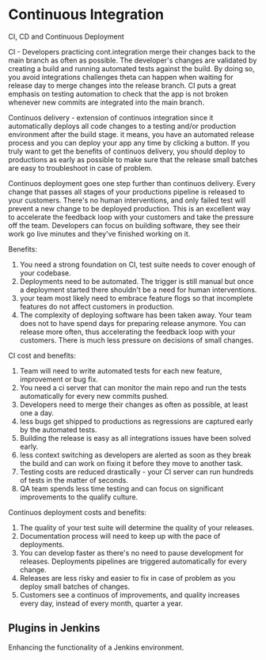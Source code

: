 # Continuous Integration

CI, CD and Continuous Deployment

CI - Developers practicing cont.integration merge their changes back to the main branch as often as possible. The developer's changes are validated by creating a build and running automated tests against the build. By doing so, you avoid integrations challenges theta can happen when waiting for release day to merge changes into the release branch.
CI puts a great emphasis on testing automation to check that the app is not broken whenever new commits are integrated into the main branch.

Continuos delivery - extension of continuos integration since it automatically deploys all code changes to a testing and/or production environment after the build stage.
it means, you have an automated release process and you can deploy your app any time by clicking a button. If you truly want to get the benefits of continuos delivery, you should deploy to productions as early as possible to make sure that the release small batches are easy to troubleshoot in case of problem.

Continuos deployment goes one step further than continuos delivery. Every change that passes all stages of your productions pipeline is released to your customers. There's no human interventions, and only failed test will prevent a new change to be deployed production. This is an excellent way to accelerate the feedback loop with your customers and take the pressure off the team. Developers can focus on building software, they see their work go live minutes and they've finished working on it.

Benefits:

1. You need a strong foundation on CI, test suite needs to cover enough of your codebase.
2. Deployments need to be automated. The trigger is still manual but once a deployment started there shouldn't be a need for human interventions.
3. your team most likely need to embrace feature flogs so that incomplete features do not affect customers in production.
4. The complexity of deploying software has been taken away. Your team does not to have spend days for preparing release anymore. You can release more often, thus accelerating the feedback loop with your customers. There is much less pressure on decisions of small changes.

CI cost and benefits:

1. Team will need to write automated tests for each new feature, improvement or bug fix.
2. You need a ci server that can monitor the main repo and run the tests automatically for every new commits pushed.
3. Developers need to merge their changes as often as possible, at least one a day.
4. less bugs get shipped to productions as regressions are captured early by the automated tests.
5. Building the release is easy as all integrations issues have been solved early.
6. less context switching as developers are alerted as soon as they break the build and can work on fixing it before they move to another task.
7. Testing costs are reduced drastically - your CI server can run hundreds of tests in the matter of seconds.
8. QA team spends less time testing and can focus on significant improvements to the qualify culture.

Continuos deployment costs and benefits:

1. The quality of your test suite will determine the quality of your releases.
2. Documentation process will need to keep up with the pace of deployments.
3. You can develop faster as there's no need to pause development for releases. Deployments pipelines are triggered automatically for every change.
4. Releases are less risky and easier to fix in case of problem as you deploy small batches of changes.
5. Customers see a continuos of improvements, and quality increases every day, instead of every month, quarter a year.

## Plugins in Jenkins

Enhancing the functionality of a Jenkins environment. 